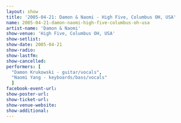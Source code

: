 ```yaml
---
layout: show
title: '2005-04-21: Damon & Naomi - High Five, Columbus OH, USA'
name: 2005-04-21-damon-naomi-high-five-columbus-oh-usa
artist-name: 'Damon & Naomi'
show-venue: 'High Five, Columbus OH, USA'
show-setlist: 
show-date: 2005-04-21
show-radio: 
show-lastfm: 
show-cancelled: 
performers: [
  "Damon Krukowski - guitar/vocals",
  "Naomi Yang - keyboards/bass/vocals"
  ]
facebook-event-url: 
show-poster-url: 
show-ticket-url: 
show-venue-website: 
show-additional: 
---
```



